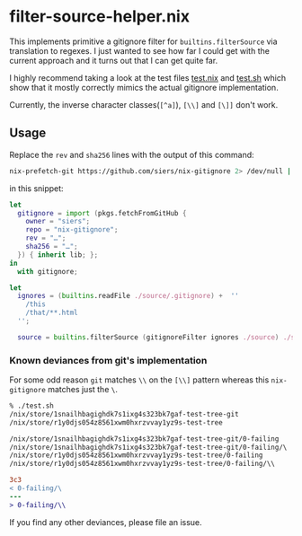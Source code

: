# filter-source-helper.nix
This implements primitive a gitignore filter for `builtins.filterSource` via
translation to regexes. I just wanted to see how far I could get with the
current approach and it turns out that I can get quite far.


I highly recommend taking a look at the test files
[test.nix](https://github.com/siers/nix-gitignore/blob/master/test.nix) and
[test.sh](https://github.com/siers/nix-gitignore/blob/master/test.sh)
which show that it mostly correctly mimics the actual gitignore implementation.

Currently, the inverse character classes(`[^a]`), `[\\]` and `[\]]` don't work.

## Usage

Replace the `rev` and `sha256` lines with the output of this command:

```bash
nix-prefetch-git https://github.com/siers/nix-gitignore 2> /dev/null | jq -r '"rev = \"\(.rev)\";\nsha256 = \"\(.sha256)\";"'
```

in this snippet:

```nix
let
  gitignore = import (pkgs.fetchFromGitHub {
    owner = "siers";
    repo = "nix-gitignore";
    rev = "…";
    sha256 = "…";
  }) { inherit lib; };
in
  with gitignore;

let
  ignores = (builtins.readFile ./source/.gitignore) +  ''
    /this
    /that/**.html
  '';

  source = builtins.filterSource (gitignoreFilter ignores ./source) ./source;
```

### Known deviances from git's implementation

For some odd reason `git` matches `\\` on the `[\\]` pattern whereas this `nix-gitignore` matches just the `\`.

```diff
% ./test.sh
/nix/store/1snailhbagighdk7s1ixg4s323bk7gaf-test-tree-git
/nix/store/r1y0djs054z8561xwm0hxrzvvay1yz9s-test-tree

/nix/store/1snailhbagighdk7s1ixg4s323bk7gaf-test-tree-git/0-failing
/nix/store/1snailhbagighdk7s1ixg4s323bk7gaf-test-tree-git/0-failing/\
/nix/store/r1y0djs054z8561xwm0hxrzvvay1yz9s-test-tree/0-failing
/nix/store/r1y0djs054z8561xwm0hxrzvvay1yz9s-test-tree/0-failing/\\

3c3
< 0-failing/\
---
> 0-failing/\\
```

If you find any other deviances, please file an issue.
